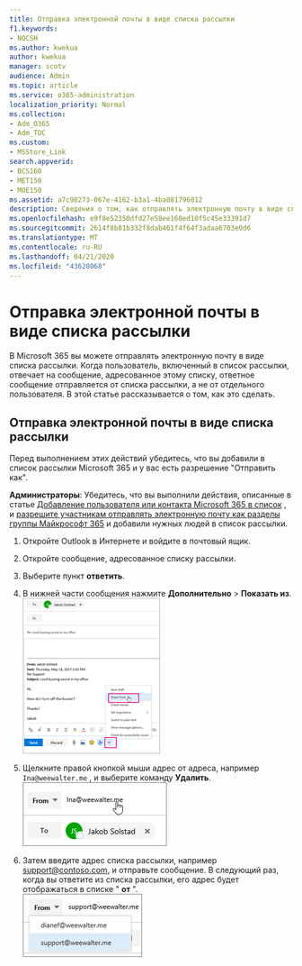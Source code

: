 ```yaml
---
title: Отправка электронной почты в виде списка рассылки
f1.keywords:
- NOCSH
ms.author: kwekua
author: kwekua
manager: scotv
audience: Admin
ms.topic: article
ms.service: o365-administration
localization_priority: Normal
ms.collection:
- Adm_O365
- Adm_TOC
ms.custom:
- MSStore_Link
search.appverid:
- BCS160
- MET150
- MOE150
ms.assetid: a7c98273-067e-4162-b3a1-4ba081796012
description: Сведения о том, как отправлять электронную почту в виде списка рассылки в Microsoft 365.
ms.openlocfilehash: e9f8e52350dfd27e58ee160ed10f5c45e33391d7
ms.sourcegitcommit: 2614f8b81b332f8dab461f4f64f3adaa6703e0d6
ms.translationtype: MT
ms.contentlocale: ru-RU
ms.lasthandoff: 04/21/2020
ms.locfileid: "43628068"
---
```

# <a name="send-email-as-a-distribution-list"></a>Отправка электронной почты в виде списка рассылки

В Microsoft 365 вы можете отправлять электронную почту в виде списка рассылки. Когда пользователь, включенный в список рассылки, отвечает на сообщение, адресованное этому списку, ответное сообщение отправляется от списка рассылки, а не от отдельного пользователя. В этой статье рассказывается о том, как это сделать.
  
## <a name="send-email-as-a-distribution-list"></a>Отправка электронной почты в виде списка рассылки

Перед выполнением этих действий убедитесь, что вы добавили в список рассылки Microsoft 365 и у вас есть разрешение "Отправить как".
  
 **Администраторы**: Убедитесь, что вы выполнили действия, описанные в статье [Добавление пользователя или контакта Microsoft 365 в список](../email/add-user-or-contact-to-distribution-list.md) , и [разрешите участникам отправлять электронную почту как разделы группы Майкрософт 365](../create-groups/allow-members-to-send-as-or-send-on-behalf-of-group.md#allow-members-to-send-email-as-a-group) и добавили нужных людей в список рассылки.
  
1. Откройте Outlook в Интернете и войдите в почтовый ящик. 
    
2. Откройте сообщение, адресованное списку рассылки. 
    
3. Выберите пункт **ответить**. 
    
4. В нижней части сообщения нажмите **Дополнительно** \> **Показать из**.<br/> ![Нажмите кнопку Дополнительно, а затем выберите пункт Показать из](../../media/534f13b7-9f15-48ea-8835-ea2ed1863ece.png)
  
5. Щелкните правой кнопкой мыши адрес от адреса, например `Ina@weewalter.me` , и выберите команду **Удалить**.<br/> ![Удаление псевдонима](../../media/9b8d8e8f-dc46-499c-89bd-0a480603bf1f.png)
  
6. Затем введите адрес списка рассылки, например support@contoso.com, и отправьте сообщение. В следующий раз, когда вы ответите из списка рассылки, его адрес будет отображаться в списке " **от** ".<br/>![Псевдоним общего почтового ящика отображается](../../media/f7632a9a-9cab-446c-9e37-23ef50c5b975.png)
  

